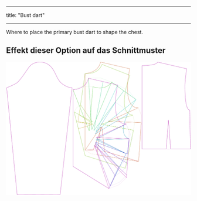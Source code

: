 - - -
title: "Bust dart"
- - -

Where to place the primary bust dart to shape the chest.

## Effekt dieser Option auf das Schnittmuster

![This image shows the effect of this option by superimposing several variants that have a different value for this option](breanna_primarybustdart_sample.svg "Effect of this option on the pattern")
